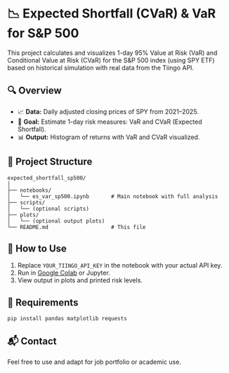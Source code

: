 # 📉 Expected Shortfall (CVaR) & VaR for S&P 500

This project calculates and visualizes 1-day 95% Value at Risk (VaR) and Conditional Value at Risk (CVaR) for the S&P 500 index (using SPY ETF) based on historical simulation with real data from the Tiingo API.

## 🔍 Overview
- 📈 **Data:** Daily adjusted closing prices of SPY from 2021–2025.
- 🎯 **Goal:** Estimate 1-day risk measures: VaR and CVaR (Expected Shortfall).
- 📊 **Output:** Histogram of returns with VaR and CVaR visualized.

## 📁 Project Structure
```
expected_shortfall_sp500/
│
├── notebooks/
│   └── es_var_sp500.ipynb       # Main notebook with full analysis
├── scripts/
│   └── (optional scripts)
├── plots/
│   └── (optional output plots)
└── README.md                    # This file
```

## 🚀 How to Use
1. Replace `YOUR_TIINGO_API_KEY` in the notebook with your actual API key.
2. Run in [Google Colab](https://colab.research.google.com/) or Jupyter.
3. View output in plots and printed risk levels.

## 📌 Requirements
```bash
pip install pandas matplotlib requests
```

## 📬 Contact
Feel free to use and adapt for job portfolio or academic use.
